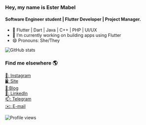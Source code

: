 ### Hey, my name is Ester Mabel
#### Software Engineer student | Flutter Developer | Project Manager.


- 🧠 Flutter | Dart | Java | C++ | PHP | UI/UX
- 🔭 I’m currently working on building apps using Flutter 
- 😄 Pronouns: She/They 

![GitHub stats](https://github-readme-stats.vercel.app/api?username=estermabel&show_icons=true)

### Find me elsewhere 🌎

[📸: Instagram](https://instagram.com/estermabel) <br>
[🖥: Site](https://www.estermabel.com) <br>
[📓:Blog](https://estermabel.medium.com) <br>
[💼: LinkedIn](https://www.linkedin.com/in/estermabel/) <br>
[📫: Telegram](https://t.me/estermabel) <br>
[✉️: E-mail](mailto:estermabel2@gmail.com) 

![Profile views](https://gpvc.arturio.dev/estermabel)  
